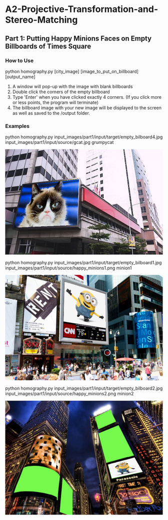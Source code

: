 # A2-Projective-Transformation-and-Stereo-Matching

## Part 1: Putting Happy Minions Faces on Empty Billboards of Times Square

### How to Use

python homography.py [city_image] [image_to_put_on_billboard] [output_name]

1. A window will pop-up with the image with blank billboards
2. Double click the corners of the empty billboard
3. Type 'Enter' when you have clicked exactly 4 corners. (If you click more or less points, the program will terminate)
4. The billboard image with your new image will be displayed to the screen as well as saved to the /output folder.

### Examples

python homography.py input_images/part1/input/target/empty_bilboard4.jpg input_images/part1/input/source/gcat.jpg grumpycat

![example1](/examples/grumpycat.png)

python homography.py input_images/part1/input/target/empty_bilboard1.jpg input_images/part1/input/source/happy_minions1.png minion1 

![example2](/examples/minion1.png)

python homography.py input_images/part1/input/target/empty_bilboard2.jpg input_images/part1/input/source/happy_minions2.png minion2 

![example3](/examples/minion2.png)
